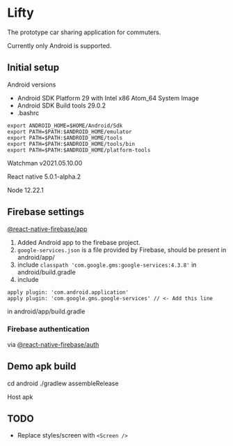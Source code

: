 # Lifty 

The prototype car sharing application for commuters.

Currently only Android is supported.
## Initial setup
Android versions
- Android SDK Platform 29 with Intel x86 Atom_64 System Image
- Android SDK Build tools 29.0.2
- .bashrc
```
export ANDROID_HOME=$HOME/Android/Sdk
export PATH=$PATH:$ANDROID_HOME/emulator
export PATH=$PATH:$ANDROID_HOME/tools
export PATH=$PATH:$ANDROID_HOME/tools/bin
export PATH=$PATH:$ANDROID_HOME/platform-tools
```

Watchman v2021.05.10.00

React native 5.0.1-alpha.2

Node 12.22.1

## Firebase settings

[@react-native-firebase/app](https://rnfirebase.io/)

1. Added Android app to the firebase project.
2. `google-services.json` is a file provided by Firebase, should be present in android/app/
3. include `classpath 'com.google.gms:google-services:4.3.8'` in android/build.gradle
4. include
```
apply plugin: 'com.android.application'
apply plugin: 'com.google.gms.google-services' // <- Add this line
```
in android/app/build.gradle

### Firebase authentication

via [@react-native-firebase/auth](https://rnfirebase.io/auth/usage)

## Demo apk build

cd android
./gradlew assembleRelease

Host apk

## TODO 

* Replace styles/screen with `<Screen />`